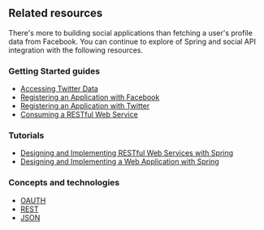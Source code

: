 ## Related resources

There's more to building social applications than fetching a user's profile data from Facebook. You can continue to explore of Spring and social API integration with the following resources.

### Getting Started guides

* [Accessing Twitter Data][gs-accessing-twitter]
* [Registering an Application with Facebook][gs-register-facebook-app]
* [Registering an Application with Twitter][gs-register-twitter-app]
* [Consuming a RESTful Web Service][gs-consuming-rest]

[gs-accessing-twitter]: /guides/gs/accessing-twitter/
[gs-register-facebook-app]: /guides/gs/register-facebook-app/
[gs-register-twitter-app]: /guides/gs/register-twitter-app/
[gs-consuming-rest]: /guides/gs/consuming-rest/

### Tutorials

* [Designing and Implementing RESTful Web Services with Spring][tut-rest]
* [Designing and Implementing a Web Application with Spring][tut-web]

[tut-rest]: /guides/tutorials/rest
[tut-web]: /guides/tutorials/web

### Concepts and technologies

* [OAUTH][u-oauth]
* [REST][u-rest]
* [JSON][u-json]

[u-oauth]: /understanding/OAuth
[u-rest]: /understanding/REST
[u-json]: /understanding/JSON
